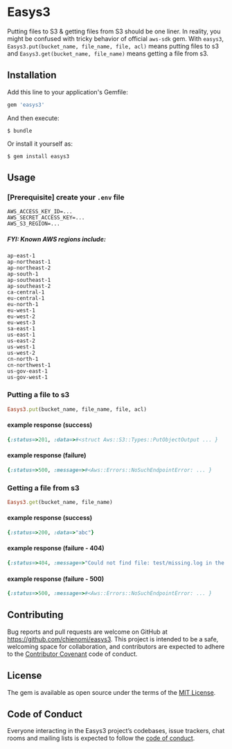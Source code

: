 # Easys3

Putting files to S3 & getting files from S3 should be one liner. In reality, you might be confused with tricky behavior of official `aws-sdk` gem. With `easys3`, `Easys3.put(bucket_name, file_name, file, acl)` means putting files to s3 and `Easys3.get(bucket_name, file_name)` means getting a file from s3.

## Installation

Add this line to your application's Gemfile:

```ruby
gem 'easys3'
```

And then execute:

    $ bundle

Or install it yourself as:

    $ gem install easys3

## Usage

### [Prerequisite] create your `.env` file
```
AWS_ACCESS_KEY_ID=...
AWS_SECRET_ACCESS_KEY=...
AWS_S3_REGION=...
```

##### FYI: Known AWS regions include:

```
ap-east-1
ap-northeast-1
ap-northeast-2
ap-south-1
ap-southeast-1
ap-southeast-2
ca-central-1
eu-central-1
eu-north-1
eu-west-1
eu-west-2
eu-west-3
sa-east-1
us-east-1
us-east-2
us-west-1
us-west-2
cn-north-1
cn-northwest-1
us-gov-east-1
us-gov-west-1
```


### Putting a file to s3
```ruby
Easys3.put(bucket_name, file_name, file, acl)
```

#### example response (success)
```ruby
{:status=>201, :data=>#<struct Aws::S3::Types::PutObjectOutput ... }
```

#### example response (failure)
```ruby
{:status=>500, :message=>#<Aws::Errors::NoSuchEndpointError: ... }
```

### Getting a file from s3
```ruby
Easys3.get(bucket_name, file_name)
```

#### example response (success)
```ruby
{:status=>200, :data=>"abc"}
```

#### example response (failure - 404)
```ruby
{:status=>404, :message=>"Could not find file: test/missing.log in the bucket: test-bucket"}
```

#### example response (failure - 500)
```ruby
{:status=>500, :message=>#<Aws::Errors::NoSuchEndpointError: ... }
```

## Contributing

Bug reports and pull requests are welcome on GitHub at https://github.com/chienomi/easys3. This project is intended to be a safe, welcoming space for collaboration, and contributors are expected to adhere to the [Contributor Covenant](http://contributor-covenant.org) code of conduct.

## License

The gem is available as open source under the terms of the [MIT License](https://opensource.org/licenses/MIT).

## Code of Conduct

Everyone interacting in the Easys3 project’s codebases, issue trackers, chat rooms and mailing lists is expected to follow the [code of conduct](https://github.com/[USERNAME]/easys3/blob/master/CODE_OF_CONDUCT.md).
